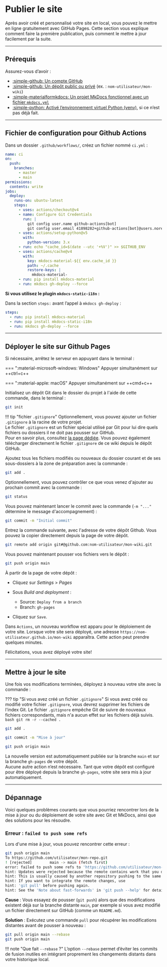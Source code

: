 # Publier le site

Après avoir créé et personnalisé votre site en local, vous pouvez le mettre en ligne gratuitement avec GitHub Pages. Cette section vous explique comment faire la première publication, puis comment le mettre à jour facilement par la suite.

---

## Prérequis

Assurez-vous d’avoir :

- [:simple-github: Un compte GitHub](http://github.com/)
- [:simple-github: Un dépôt public ou privé](http://github.com/) (ex. : `nom-utilisateur/mon-wiki`)
- [:simple-materialformkdocs: Un projet MkDocs fonctionnel avec un fichier `mkdocs.yml`](../installation/#initialiser-un-nouveau-site-mkdocs)
- [:simple-python: Activé l’environnement virtuel Python (venv)](../installation/#activer-lenvironnement-virtuel), si ce n’est pas déjà fait.

---

## Fichier de configuration pour Github Actions

Dans un dossier `.github/workflows/`, créez un fichier nommé `ci.yml` :

```yaml
name: ci 
on:
  push:
    branches:
      - master 
      - main
permissions:
  contents: write
jobs:
  deploy:
    runs-on: ubuntu-latest
    steps:
      - uses: actions/checkout@v4
      - name: Configure Git Credentials
        run: |
          git config user.name github-actions[bot]
          git config user.email 41898282+github-actions[bot]@users.noreply.github.com
      - uses: actions/setup-python@v5
        with:
          python-version: 3.x
      - run: echo "cache_id=$(date --utc '+%V')" >> $GITHUB_ENV 
      - uses: actions/cache@v4
        with:
          key: mkdocs-material-${{ env.cache_id }}
          path: ~/.cache 
          restore-keys: |
            mkdocs-material-
      - run: pip install mkdocs-material 
      - run: mkdocs gh-deploy --force
```

**Si vous utilisez le plugin `mkdocs-static-i18n` :**

Dans la section `steps:` avant l’appel à `mkdocs gh-deploy` :

```yaml title="ci.yml" hl_lines="3"
steps:
  - run: pip install mkdocs-material
  - run: pip install mkdocs-static-i18n
  - run: mkdocs gh-deploy --force
```

---

## Déployer le site sur Github Pages

Si nécessaire, arrêtez le serveur en appuyant dans le terminal :

=== ":material-microsoft-windows: Windows"
    Appuyer simultanément sur ++ctrl+c++

=== ":material-apple: macOS"
    Appuyer simultanément sur ++cmd+c++

Initialisez un dépôt Git dans le dossier du projet à l'aide de cette commande, dans le terminal :

```bash
git init
```

!!! tip "fichier `.gitignore`"
    Optionnellement, vous pouvez ajouter un fichier `.gitignore` à la racine de votre projet.  
    Le fichier `.gitignore` est un fichier spécial utilisé par Git pour lui dire quels fichiers ou dossiers il ne doit pas pousser sur GitHub.  
    Pour en savoir plus, consultez [la page dédiée](/resources/gitignore/).
    Vous pouvez également télécharger directement le fichier `.gitignore` de ce wiki depuis le dépôt GitHub.

Ajoutez tous les fichiers modifiés ou nouveaux du dossier courant et de ses sous-dossiers à la zone de préparation avec la commande :

```bash
git add .
```

Optionnellement, vous pouvez contrôler ce que vous venez d'ajouter au prochain commit avec la commande :

```bash
git status
```

Vous pouvez maintenant lancer le commit avec la commande (`-m "..."` détermine le message d'accompagnement) :

```bash
git commit -m "Initial commit"
```

Entrez la commande suivante, avec l'adresse de votre dépôt Github. Vous pouvez la copier directement depuis la page de votre dépôt.

```bash
git remote add origin git#@github.com:nom-utilisateur/mon-wiki.git
```

Vous pouvez maintenant pousser vos fichiers vers le dépôt :

```bash
git push origin main
```

À partir de la page de votre dépôt :  

- Cliquez sur *Settings* > *Pages*
- Sous *Build and deployment* :

    - Source: `Deploy from a branch`
    - Branch: `gh-pages`

- Cliquez sur `Save`.

Dans `Actions`, un nouveau workflow est apparu pour le déploiement de votre site. Lorsque votre site sera déployé, une adresse `https://nom-utilisateur.github.io/mon-wiki` apparaîtra. Cette action peut prendre quelques minutes.

Félicitations, vous avez déployé votre site!

---

## Mettre à jour le site

Une fois vos modifications terminées, déployez à nouveau votre site avec la commande :

??? tip "Si vous avez créé un fichier `.gitignore`"
    Si vous avez créé ou modifié votre fichier `.gitignore`, vous devrez supprimer les fichiers de l'index Git. Le fichier `.gitignore` empêche Git de suivre de nouveaux fichiers correspondants, mais n'a aucun effet sur les fichiers déjà suivis.
    ```bash
    git rm -r --cached .
    ```

```bash
git add .
```

```bash
git commit -m "Mise à jour"
```

```bash
git push origin main
```

La nouvelle version est automatiquement publiée sur la branche `main` et sur la branche `gh-pages` de votre dépôt.  
Aucune autre action n’est nécessaire. Tant que votre dépôt est configuré pour être déployé depuis la branche `gh-pages`, votre site sera mis à jour automatiquement.

---

## Dépannage

Voici quelques problèmes courants que vous pourriez rencontrer lors de la mise à jour ou du déploiement de votre site avec Git et MkDocs, ainsi que des solutions pour les résoudre.

### Erreur : `failed to push some refs`

Lors d'une mise à jour, vous pouvez rencontrer cette erreur :

```bash
git push origin main
To https://github.com/utilisateur/mon-repo.git
! [rejected]        main -> main (fetch first)
error: failed to push some refs to 'https://github.com/utilisateur/mon-repo.git'
hint: Updates were rejected because the remote contains work that you do not have locally.
hint: This is usually caused by another repository pushing to the same ref.
hint: If you want to integrate the remote changes, use
hint: 'git pull' before pushing again.
hint: See the 'Note about fast-forwards' in 'git push --help' for details.
```

**Cause** : Vous essayez de pousser (`git push`) alors que des modifications existent déjà sur la branche distante `main`, par exemple si vous avez modifié un fichier directement sur GitHub (comme un `README.md`).

**Solution** : Exécutez une commande `pull` pour récupérer les modifications distantes avant de pousser à nouveau :

```bash
git pull origin main --rebase
git push origin main
```

!!! note "Que fait `--rebase` ?"
    L’option `--rebase` permet d’éviter les commits de fusion inutiles en intégrant proprement les changements distants dans votre historique local.